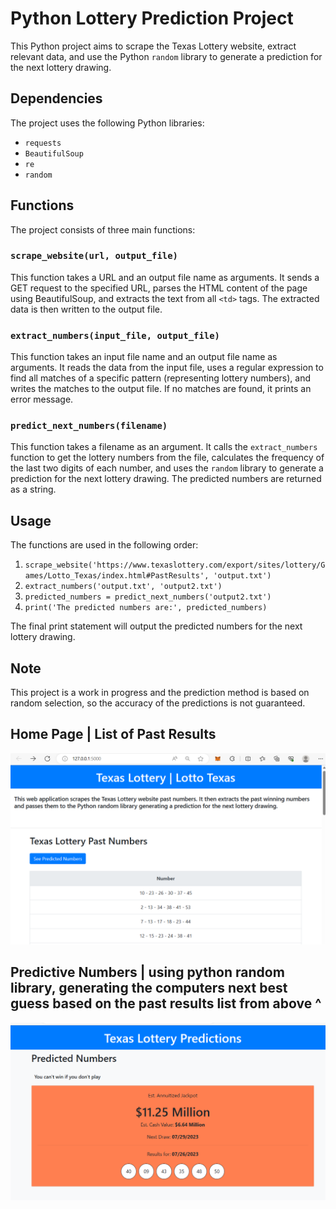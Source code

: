 # Python Lottery Prediction Project

This Python project aims to scrape the Texas Lottery website, extract relevant data, and use the Python `random` library to generate a prediction for the next lottery drawing.

## Dependencies

The project uses the following Python libraries:

- `requests`
- `BeautifulSoup`
- `re`
- `random`

## Functions

The project consists of three main functions:

### `scrape_website(url, output_file)`

This function takes a URL and an output file name as arguments. It sends a GET request to the specified URL, parses the HTML content of the page using BeautifulSoup, and extracts the text from all `<td>` tags. The extracted data is then written to the output file.

### `extract_numbers(input_file, output_file)`

This function takes an input file name and an output file name as arguments. It reads the data from the input file, uses a regular expression to find all matches of a specific pattern (representing lottery numbers), and writes the matches to the output file. If no matches are found, it prints an error message.

### `predict_next_numbers(filename)`

This function takes a filename as an argument. It calls the `extract_numbers` function to get the lottery numbers from the file, calculates the frequency of the last two digits of each number, and uses the `random` library to generate a prediction for the next lottery drawing. The predicted numbers are returned as a string.

## Usage

The functions are used in the following order:

1. `scrape_website('https://www.texaslottery.com/export/sites/lottery/Games/Lotto_Texas/index.html#PastResults', 'output.txt')`
2. `extract_numbers('output.txt', 'output2.txt')`
3. `predicted_numbers = predict_next_numbers('output2.txt')`
4. `print('The predicted numbers are:', predicted_numbers)`

The final print statement will output the predicted numbers for the next lottery drawing.

## Note

This project is a work in progress and the prediction method is based on random selection, so the accuracy of the predictions is not guaranteed.

## Home Page | List of Past Results 
![txlotteryscreen1](https://github.com/JennyO512/txlotteryrando/blob/main/txlotteryscreen1.png)

## Predictive Numbers | using python random library, generating the computers next best guess based on the past results list from above ^
![txlotteryscreen2](https://github.com/JennyO512/txlotteryrando/blob/main/txlotteryscreen2.png)


